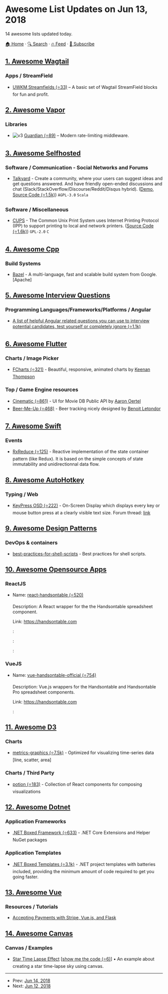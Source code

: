 # Awesome List Updates on Jun 13, 2018

14 awesome lists updated today.

[🏠 Home](/README.md) · [🔍 Search](https://test.trackawesomelist.com/search/) · [🔥 Feed](https://test.trackawesomelist.com/rss.xml) · [📮 Subscribe](https://trackawesomelist.us17.list-manage.com/subscribe?u=d2f0117aa829c83a63ec63c2f&id=36a103854c)



## [1. Awesome Wagtail](/content/springload/awesome-wagtail/README.md)

### Apps / StreamField

*   [UWKM Streamfields (⭐33)](https://github.com/UWKM/uwkm_streamfields) – A basic set of Wagtail StreamField blocks for fun and profit.

## [2. Awesome Vapor](/content/vapor-community/awesome-vapor/README.md)

### Libraries

*   ![v3](https://github.com/vapor-community/awesome-vapor/raw/main/img/vapor-3.png) [Guardian (⭐89)](https://github.com/Jinxiansen/Guardian) – Modern rate-limiting middleware.

## [3. Awesome Selfhosted](/content/awesome-selfhosted/awesome-selfhosted/README.md)

### Software / Communication - Social Networks and Forums

*   [Talkyard](https://www.talkyard.io/) - Create a community, where your users can suggest ideas and get questions answered. And have friendly open-ended discussions and chat (Slack/StackOverflow/Discourse/Reddit/Disqus hybrid). ([Demo](https://www.talkyard.io/forum/latest), [Source Code (⭐1.5k)](https://github.com/debiki/talkyard)) `AGPL-3.0` `Scala`

### Software / Miscellaneous

*   [CUPS](https://www.cups.org/) - The Common Unix Print System uses Internet Printing Protocol (IPP) to support printing to local and network printers. ([Source Code (⭐1.6k)](https://github.com/apple/cups)) `GPL-2.0` `C`

## [4. Awesome Cpp](/content/fffaraz/awesome-cpp/README.md)

### Build Systems

*   [Bazel](https://bazel.build) - A multi-language, fast and scalable build system from Google. \[Apache]

## [5. Awesome Interview Questions](/content/DopplerHQ/awesome-interview-questions/README.md)

### Programming Languages/Frameworks/Platforms / Angular

*   [A list of helpful Angular related questions you can use to interview potential candidates, test yourself or completely ignore (⭐1.1k)](https://github.com/Yonet/Angular-Interview-Questions)

## [6. Awesome Flutter](/content/Solido/awesome-flutter/README.md)

### Charts / Image Picker

*   [FCharts (⭐321)](https://github.com/thekeenant/fcharts) <!--stargazers:thekeenant/fcharts--> - Beautiful, responsive, animated charts by [Keenan Thompson](https://keenant.com)

### Top / Game Engine resources

*   [Cinematic (⭐861)](https://github.com/aaronoe/FlutterCinematic) <!--stargazers:aaronoe/FlutterCinematic--> - UI for Movie DB Public API by [Aaron Oertel](https://github.com/aaronoe)
*   [Beer-Me-Up (⭐468)](https://github.com/benoitletondor/Beer-Me-Up) <!--stargazers:benoitletondor/Beer-Me-Up--> - Beer tracking nicely designed by [Benoit Letondor](https://github.com/benoitletondor)

## [7. Awesome Swift](/content/matteocrippa/awesome-swift/README.md)

### Events

*   [RxReduce (⭐125)](https://github.com/RxSwiftCommunity/RxReduce) - Reactive implementation of the state container pattern (like Redux). It is based on the simple concepts of state immutability and unidirectionnal data flow.

## [8. Awesome AutoHotkey](/content/ahkscript/awesome-AutoHotkey/README.md)

### Typing / Web

*   [KeyPress OSD (⭐222)](https://github.com/marius-sucan/KeyPress-OSD) - On-Screen Display which displays every key or mouse button press at a clearly visible text size. Forum thread: [link](https://autohotkey.com/boards/viewtopic.php?f=6\&t=225)

## [9. Awesome Design Patterns](/content/DovAmir/awesome-design-patterns/README.md)

### DevOps & containers

*   [best-practices-for-shell-scripts](https://stackoverflow.com/questions/78497/design-patterns-or-best-practices-for-shell-scripts) - Best practices for shell scripts.

## [10. Awesome Opensource Apps](/content/unicodeveloper/awesome-opensource-apps/README.md)

### ReactJS

- Name: [react-handsontable (⭐520)](https://github.com/handsontable/react-handsontable)

  Description: A React wrapper for the the Handsontable spreadsheet component.

  Link: <https://handsontable.com>

  : 

  : 

  : 



### VueJS

- Name: [vue-handsontable-official (⭐754)](https://github.com/handsontable/vue-handsontable-official)

  Description: Vue.js wrappers for the Handsontable and Handsontable Pro spreadsheet components.

  Link: <https://handsontable.com>

  : 



## [11. Awesome D3](/content/wbkd/awesome-d3/README.md)

### Charts

*   [metrics-graphics (⭐7.5k)](https://github.com/metricsgraphics/metrics-graphics) - Optimized for visualizing time-series data \[line, scatter, area]

### Charts / Third Party

*   [potion (⭐183)](https://github.com/finnfiddle/potion) - Collection of React components for composing visualizations

## [12. Awesome Dotnet](/content/quozd/awesome-dotnet/README.md)

### Application Frameworks

*   [.NET Boxed Framework (⭐633)](https://github.com/Dotnet-Boxed/Framework) - .NET Core Extensions and Helper NuGet packages

### Application Templates

*   [.NET Boxed Templates (⭐3.1k)](https://github.com/Dotnet-Boxed/Templates) - .NET project templates with batteries included, providing the minimum amount of code required to get you going faster.

## [13. Awesome Vue](/content/vuejs/awesome-vue/README.md)

### Resources / Tutorials

*   [Accepting Payments with Stripe, Vue.js, and Flask](https://testdriven.io/accepting-payments-with-stripe-vuejs-and-flask)

## [14. Awesome Canvas](/content/raphamorim/awesome-canvas/README.md)

### Canvas / Examples

*   [Star Time Lapse Effect](https://fralonra.github.io/star-time-lapse/demo/) \[[show me the code (⭐6)](https://github.com/fralonra/star-time-lapse)] • An example about creating a star time-lapse sky using canvas.

---

- Prev: [Jun 14, 2018](/content/2018/06/14/README.md)
- Next: [Jun 12, 2018](/content/2018/06/12/README.md)